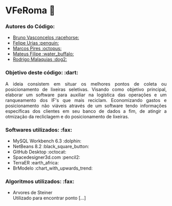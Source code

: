 # VFeRoma :rocket:
<h3>Autores do Código: </h3>
<UL> 
  <LI><a href="https://github.com/Bruno-Vasconcelos">Bruno Vasconcelos :racehorse:</a></LI>
  <LI><a href="https://github.com/Bimbole">Felipe Urias :penguin:</a></LI>
  <LI><a href="https://github.com/ElfinLobster243">Marcos Pires :octopus:</a></LI>
  <LI><a href="https://github.com/mateusfilipe">Mateus Filipe :water_buffalo:</a></LI>
  <LI><a href="https://github.com/RodrigoMalaquias">Rodrigo Malaquias :dog2:</a></LI>
</UL>

<h3>Objetivo deste código: :dart:</h3>

<p align="justify">A ideia consistem em situar os melhores pontos de coleta ou posicionamento de lixeiras seletivas. Visando como objetivo principal, elaborar um software para auxiliar na logística das operações e um ranqueamento dos IF's que mais reciclam. Economizando gastos e posicionamento não viáveis através de um software tendo informações específicas dos clientes em seu banco de dados a fim, de atingir a otmização da recliclagem e do posicionamento de lixeiras.</p>

<h3>Softwares utilizados: :fax:</h3>
<UL>
  <LI>MySQL Workbench 6.3 :dolphin:</LI>
  <LI>NetBeans 8.2 :black_square_button:</LI>
  <LI>GitHub Desktop :octocat:</LI>
  <LI>Spacedesigner3d.com :pencil2:</LI>
  <LI>TerraER :earth_africa:</LI>
  <LI>BrModelo :chart_with_upwards_trend:</LI>
</UL>

<h3>Algoritmos utilizados: :fax:</h3>
<UL>
  <LI>Arvores de Steiner</LI>
  Utilizado para encontrar ponto [...]
</UL>
